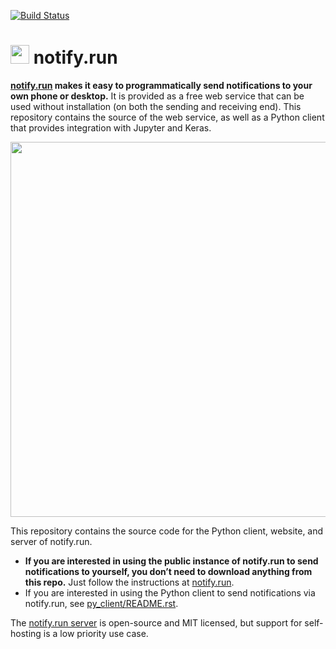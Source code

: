 [![Build Status](https://travis-ci.org/paulgb/notify.run.svg?branch=master)](https://travis-ci.org/paulgb/notify.run)

<img src="https://avatars2.githubusercontent.com/u/53474526?s=200&v=4" height="30" /> notify.run
============================================================

**[notify.run](https://notify.run) makes it easy to programmatically send notifications to your own phone or desktop.** It is provided as a free web service that can be used without installation (on both the sending and receiving end). This repository contains the source of the web service, as well as a Python client that provides integration with Jupyter and Keras.

<img src="screenshot.png" width="600" />

This repository contains the source code for the Python client, website, and server of notify.run.

- **If you are interested in using the public instance of notify.run to send notifications to yourself, you don’t need to download anything from this repo.** Just follow the instructions at [notify.run](https://notify.run).
- If you are interested in using the Python client to send notifications via notify.run, see [py_client/README.rst](py_client/README.rst).

The [notify.run server](https://github.com/notify-run/notify-run-rs) is open-source and MIT licensed, but support for self-hosting is a low priority use case.
